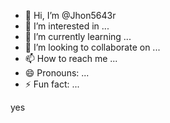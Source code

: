 - 👋 Hi, I’m @Jhon5643r
- 👀 I’m interested in ...
- 🌱 I’m currently learning ...
- 💞️ I’m looking to collaborate on ...
- 📫 How to reach me ...
- 😄 Pronouns: ...
- ⚡ Fun fact: ...

<!---
Jhon5643r/Jhon5643r is a ✨ special ✨ repository because its `README.md` (this file) appears on your GitHub profile.
You can click the Preview link to take a look at your changes.
--->
yes 
